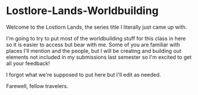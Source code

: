 # Lostlore-Lands-Worldbuilding

  Welcome to the Lostlorn Lands, the series title I literally just came up with. 

  I'm going to try to put most of the worldbuilding stuff for this class in here so it is easier to access but bear with me. Some of you are familiar with places I'll mention and the people, but I will be creating and building out elements not included in my submissions last semester so I'm excited to get all your feedback! 

  I forgot what we're supposed to put here but I'll edit as needed. 

  Farewell, fellow travelers.
